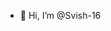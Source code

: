 - 👋 Hi, I’m @Svish-16

<!---
Svish-16/Svish-16 is a ✨ special ✨ repository because its `README.md` (this file) appears on your GitHub profile.
You can click the Preview link to take a look at your changes.
--->
